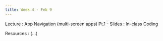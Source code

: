 ```yaml
---
title: Week 4 - Feb 9
---
```


Lecture
: App Navigation (multi-screen apps) Pt.1 - Slides
  : In-class Coding

Resources
: (...)
